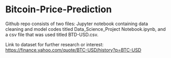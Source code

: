 # Bitcoin-Price-Prediction

Github repo consists of two files: Jupyter notebook containing data cleaning and model codes titled Data_Science_Project Notebook.ipynb, and a csv file that was used titled BTD-USD.csv.

Link to dataset for further research or interest:
https://finance.yahoo.com/quote/BTC-USD/history?p=BTC-USD
